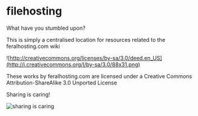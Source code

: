 filehosting
===========

What have you stumbled upon?

This is simply a centralised location for resources related to the feralhosting.com wiki

![http://creativecommons.org/licenses/by-sa/3.0/deed.en_US](http://i.creativecommons.org/l/by-sa/3.0/88x31.png)

These works by feralhosting.com are licensed under a Creative Commons Attribution-ShareAlike 3.0 Unported License

Sharing is caring!

![sharing is caring](https://raw.github.com/feralhosting/feralfilehosting/master/sharingiscaring.jpg)
